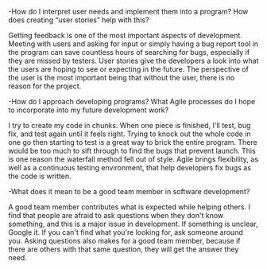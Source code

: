 -How do I interpret user needs and implement them into a program? How does creating “user stories” help with this?

Getting feedback is one of the most important aspects of development. Meeting with users and asking for input or simply having a bug report tool in the program can 
save countless hours of searching for bugs, especially if they are missed by testers. User stories give the developers a look into what the users are hoping to see 
or expecting in the future. The perspective of the user is the most important being that without the user, there is no reason for the project.

-How do I approach developing programs? What Agile processes do I hope to incorporate into my future development work?

I try to create my code in chunks. When one piece is finished, I'll test, bug fix, and test again until it feels right. Trying to knock out the whole code in one go
then starting to test is a great way to brick the entire program. There would be too much to sift through to find the bugs that prevent launch. This is one reason the
waterfall method fell out of style. Agile brings flexibility, as well as a continuous testing environment, that help developers fix bugs as the code is written.

-What does it mean to be a good team member in software development?

A good team member contributes what is expected while helping others. I find that people are afraid to ask questions when they don't know something, and this is a major
issue in development. If something is unclear, Google it. If you can't find what you're looking for, ask someone around you. Asking questions also makes for a good team 
member, because if there are others with that same question, they will get the answer they need.
